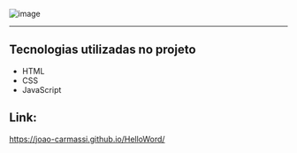 ![image](https://github.com/user-attachments/assets/c862d81b-6b7e-46fc-9c8e-4146e161f4dd)

<hr>

## Tecnologias utilizadas no projeto
* HTML
* CSS
* JavaScript

## Link:
https://joao-carmassi.github.io/HelloWord/
